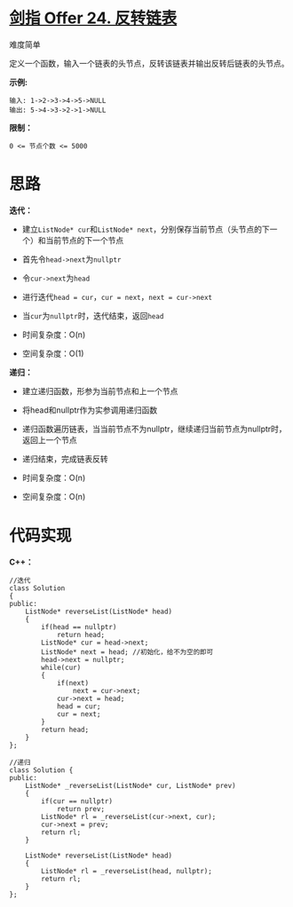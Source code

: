 # [剑指 Offer 24. 反转链表](https://leetcode.cn/problems/fan-zhuan-lian-biao-lcof/)

难度简单



定义一个函数，输入一个链表的头节点，反转该链表并输出反转后链表的头节点。

 

**示例:**

```
输入: 1->2->3->4->5->NULL
输出: 5->4->3->2->1->NULL
```

 

**限制：**

```
0 <= 节点个数 <= 5000
```



# 思路

**迭代：**

- 建立`ListNode* cur`和`ListNode* next`，分别保存当前节点（头节点的下一个）和当前节点的下一个节点
- 首先令`head->next`为`nullptr`
- 令`cur->next`为`head`
- 进行迭代`head = cur`，`cur = next`，`next = cur->next`
- 当`cur`为`nullptr`时，迭代结束，返回`head`

- 时间复杂度：O(n)
- 空间复杂度：O(1)

**递归：**

- 建立递归函数，形参为当前节点和上一个节点
- 将head和nullptr作为实参调用递归函数
- 递归函数遍历链表，当当前节点不为nullptr，继续递归当前节点为nullptr时，返回上一个节点
- 递归结束，完成链表反转

- 时间复杂度：O(n)
- 空间复杂度：O(n)



# 代码实现

**C++：**

```
//迭代
class Solution
{
public:
    ListNode* reverseList(ListNode* head)
    {
        if(head == nullptr)
            return head;
        ListNode* cur = head->next;
        ListNode* next = head; //初始化，给不为空的即可
    	head->next = nullptr;
        while(cur)
        {
            if(next)
                next = cur->next;
            cur->next = head;
            head = cur;
            cur = next;
        }
        return head;
    }
};

//递归
class Solution {
public:
    ListNode* _reverseList(ListNode* cur, ListNode* prev)
    {
        if(cur == nullptr)
            return prev;
        ListNode* rl = _reverseList(cur->next, cur);
        cur->next = prev;
        return rl;
    }

    ListNode* reverseList(ListNode* head)
    {
        ListNode* rl = _reverseList(head, nullptr);
        return rl;
    }
};
```

